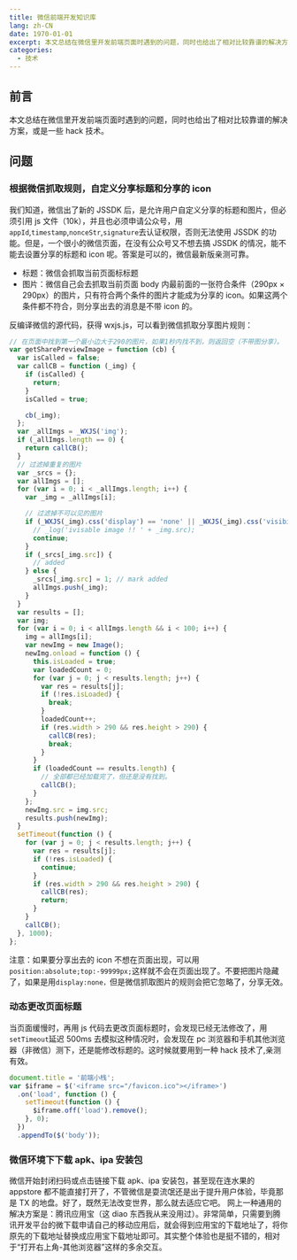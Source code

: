 ```yaml
---
title: 微信前端开发知识库
lang: zh-CN
date: 1970-01-01
excerpt: 本文总结在微信里开发前端页面时遇到的问题，同时也给出了相对比较靠谱的解决方案，或是一些 hack 技术。
categories:
  - 技术
---
```


## 前言

本文总结在微信里开发前端页面时遇到的问题，同时也给出了相对比较靠谱的解决方案，或是一些 hack 技术。

## 问题

### 根据微信抓取规则，自定义分享标题和分享的 icon

我们知道，微信出了新的 JSSDK 后，是允许用户自定义分享的标题和图片，但必须引用 js 文件（10k），并且也必须申请公众号，用`appId`,`timestamp`,`nonceStr`,`signature`去认证权限，否则无法使用 JSSDK 的功能。但是，一个很小的微信页面，在没有公众号又不想去搞 JSSDK 的情况，能不能去设置分享的标题和 icon 呢。答案是可以的，微信最新版亲测可靠。

- 标题：微信会抓取当前页面标标题
- 图片：微信自己会去抓取当前页面 body 内最前面的一张符合条件（290px × 290px）的图片，只有符合两个条件的图片才能成为分享的 icon。如果这两个条件都不符合，则分享出去的消息是不带 icon 的。

反编译微信的源代码，获得 wxjs.js，可以看到微信抓取分享图片规则：

```javascript
// 在页面中找到第一个最小边大于290的图片，如果1秒内找不到，则返回空（不带图分享）。
var getSharePreviewImage = function (cb) {
  var isCalled = false;
  var callCB = function (_img) {
    if (isCalled) {
      return;
    }
    isCalled = true;

    cb(_img);
  };
  var _allImgs = _WXJS('img');
  if (_allImgs.length == 0) {
    return callCB();
  }
  // 过滤掉重复的图片
  var _srcs = {};
  var allImgs = [];
  for (var i = 0; i < _allImgs.length; i++) {
    var _img = _allImgs[i];

    // 过滤掉不可以见的图片
    if (_WXJS(_img).css('display') == 'none' || _WXJS(_img).css('visibility') == 'hidden') {
      // _log('ivisable image !! ' + _img.src);
      continue;
    }
    if (_srcs[_img.src]) {
      // added
    } else {
      _srcs[_img.src] = 1; // mark added
      allImgs.push(_img);
    }
  }
  var results = [];
  var img;
  for (var i = 0; i < allImgs.length && i < 100; i++) {
    img = allImgs[i];
    var newImg = new Image();
    newImg.onload = function () {
      this.isLoaded = true;
      var loadedCount = 0;
      for (var j = 0; j < results.length; j++) {
        var res = results[j];
        if (!res.isLoaded) {
          break;
        }
        loadedCount++;
        if (res.width > 290 && res.height > 290) {
          callCB(res);
          break;
        }
      }
      if (loadedCount == results.length) {
        // 全部都已经加载完了，但还是没有找到。
        callCB();
      }
    };
    newImg.src = img.src;
    results.push(newImg);
  }
  setTimeout(function () {
    for (var j = 0; j < results.length; j++) {
      var res = results[j];
      if (!res.isLoaded) {
        continue;
      }
      if (res.width > 290 && res.height > 290) {
        callCB(res);
        return;
      }
    }
    callCB();
  }, 1000);
};
```

注意：如果要分享出去的 icon 不想在页面出现，可以用`position:absolute;top:-99999px;`这样就不会在页面出现了。不要把图片隐藏了，如果是用`display:none，`但是微信抓取图片的规则会把它忽略了，分享无效。

### 动态更改页面标题

当页面缓慢时，再用 js 代码去更改页面标题时，会发现已经无法修改了，用`setTimeout`延迟 500ms 去模拟这种情况时，会发现在 pc 浏览器和手机其他浏览器（非微信）测下，还是能修改标题的。这时候就要用到一种 hack 技术了,亲测有效。

```javascript
document.title = '前端小栈';
var $iframe = $('<iframe src="/favicon.ico"></iframe>')
  .on('load', function () {
    setTimeout(function () {
      $iframe.off('load').remove();
    }, 0);
  })
  .appendTo($('body'));
```

### 微信环境下下载 apk、ipa 安装包

微信开始封闭扫码或点击链接下载 apk、ipa 安装包，甚至现在连水果的 appstore 都不能直接打开了，不管微信是耍流氓还是出于提升用户体验，毕竟那是 TX 的地盘。好了，既然无法改变世界，那么就去适应它吧。
网上一种通用的解决方案是：腾讯应用宝（这 diao 东西我从来没用过）。非常简单，只需要到腾讯开发平台的微下载申请自己的移动应用后，就会得到应用宝的下载地址了，将你原先的下载地址替换成应用宝下载地址即可。其实整个体验也是挺不错的，相对于“打开右上角-其他浏览器”这样的多余交互。
